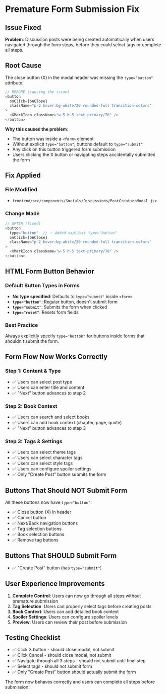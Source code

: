 # Premature Form Submission Fix

## Issue Fixed
**Problem**: Discussion posts were being created automatically when users navigated through the form steps, before they could select tags or complete all steps.

## Root Cause
The close button (X) in the modal header was missing the `type="button"` attribute:

```javascript
// BEFORE (causing the issue)
<button
  onClick={onClose}
  className="p-2 hover:bg-white/20 rounded-full transition-colors"
>
  <XMarkIcon className="w-5 h-5 text-primary/70" />
</button>
```

**Why this caused the problem**:
- The button was inside a `<form>` element
- Without explicit `type="button"`, buttons default to `type="submit"`
- Any click on this button triggered form submission
- Users clicking the X button or navigating steps accidentally submitted the form

## Fix Applied

### File Modified
- `frontend/src/components/Socials/Discussions/PostCreationModal.jsx`

### Change Made
```javascript
// AFTER (fixed)
<button
  type="button"  // ✅ Added explicit type="button"
  onClick={onClose}
  className="p-2 hover:bg-white/20 rounded-full transition-colors"
>
  <XMarkIcon className="w-5 h-5 text-primary/70" />
</button>
```

## HTML Form Button Behavior

### Default Button Types in Forms
- **No type specified**: Defaults to `type="submit"` inside `<form>`
- **`type="button"`**: Regular button, doesn't submit form
- **`type="submit"`**: Submits the form when clicked
- **`type="reset"`**: Resets form fields

### Best Practice
Always explicitly specify `type="button"` for buttons inside forms that shouldn't submit the form.

## Form Flow Now Works Correctly

### Step 1: Content & Type
- ✅ Users can select post type
- ✅ Users can enter title and content
- ✅ "Next" button advances to step 2

### Step 2: Book Context  
- ✅ Users can search and select books
- ✅ Users can add book context (chapter, page, quote)
- ✅ "Next" button advances to step 3

### Step 3: Tags & Settings
- ✅ Users can select theme tags
- ✅ Users can select character tags  
- ✅ Users can select style tags
- ✅ Users can configure spoiler settings
- ✅ Only "Create Post" button submits the form

## Buttons That Should NOT Submit Form
All these buttons now have `type="button"`:
- ✅ Close button (X) in header
- ✅ Cancel button
- ✅ Next/Back navigation buttons
- ✅ Tag selection buttons
- ✅ Book selection buttons
- ✅ Remove tag buttons

## Buttons That SHOULD Submit Form
- ✅ "Create Post" button (has `type="submit"`)

## User Experience Improvements
1. **Complete Control**: Users can now go through all steps without premature submission
2. **Tag Selection**: Users can properly select tags before creating posts
3. **Book Context**: Users can add detailed book context
4. **Spoiler Settings**: Users can configure spoiler levels
5. **Preview**: Users can review their post before submission

## Testing Checklist
- ✅ Click X button - should close modal, not submit
- ✅ Click Cancel - should close modal, not submit  
- ✅ Navigate through all 3 steps - should not submit until final step
- ✅ Select tags - should not submit form
- ✅ Only "Create Post" button should actually submit the form

The form now behaves correctly and users can complete all steps before submission!
